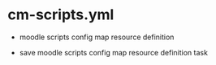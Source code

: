 



# cm-scripts.yml


* moodle scripts config map resource definition

* save moodle scripts config map resource definition task